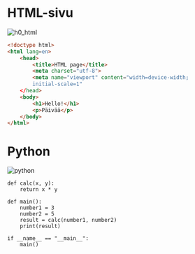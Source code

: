 # HTML-sivu

![h0_html](https://github.com/Viktorialissa/Django-kurssi/assets/112398757/275d49a7-8756-4852-947f-eb957c3a7944)

```html
<!doctype html>
<html lang=en>
	<head>
		<title>HTML page</title>
		<meta charset="utf-8">
		<meta name="viewport" content="width=device-width;
		initial-scale=1"
	</head>
	<body>
		<h1>Hello!</h1>
		<p>Päivää</p>
	</body>
</html>

```

# Python

![python](https://github.com/Viktorialissa/Django-kurssi/assets/112398757/95addba5-da40-4a8f-ab16-5d8bb7e1ee98)

```
def calc(x, y):
    return x * y

def main():
    number1 = 3
    number2 = 5
    result = calc(number1, number2)
    print(result)

if __name__ == "__main__":
    main()

```
